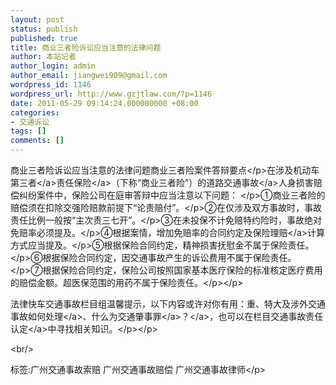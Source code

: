 ```yaml
---
layout: post
status: publish
published: true
title: 商业三者险诉讼应当注意的法律问题
author: 本站记者
author_login: admin
author_email: jiangwei909@gmail.com
wordpress_id: 1146
wordpress_url: http://www.gzjtlaw.com/?p=1146
date: 2011-05-29 09:14:24.000000000 +08:00
categories:
- 交通诉讼
tags: []
comments: []
---
```

<p><p>商业三者险诉讼应当注意的法律问题商业三者险案件答辩要点<&#47;p>在涉及机动车<a>第三者<&#47;a>责任<a>保险<&#47;a>（下称&ldquo;商业三者险&rdquo;）的道路<a>交通事故<&#47;a>人身损害赔偿纠纷案件中，保险公司在庭审答辩中应当注意以下问题： <&#47;p>①商业三者险的赔偿须在扣除交强险赔款前提下&ldquo;论责赔付&rdquo;。<&#47;p>②在仅涉及双方事故时，事故责任比例一般按&ldquo;主次责三七开&rdquo;。<&#47;p>③在未投保不计免赔特约险时，事故绝对免赔率必须提及。<&#47;p>④根据案情，增加免赔率的合同约定及<a>保险理赔<&#47;a>计算方式应当提及。<&#47;p>⑤根据保险合同约定，精神损害抚慰金不属于保险责任。<&#47;p>⑥根据保险合同约定，因交通事故产生的诉讼费用不属于保险责任。<&#47;p>⑦根据保险合同约定，保险公司按照国家基本医疗保险的标准核定医疗费用的赔偿金额。超医保范围的用药不属于保险责任。<&#47;p><&#47;p><p>法律快车交通事故栏目组温馨提示，以下内容或许对你有用：<a>重、特大及涉外交通事故如何处理<&#47;a>、<a>什么为<a>交通肇事罪<&#47;a>？<&#47;a>，也可以在栏目<a>交通事故责任认定<&#47;a>中寻找相关知识。<&#47;p><&#47;p><br&#47;><p>标签:广州交通事故索赔 广州交通事故赔偿 广州交通事故律师<&#47;p>

